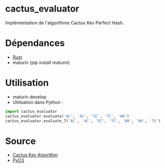# cactus_evaluator
Implémentation de l'algorithme Cactus Kev Perfect Hash.

# Dépendances
- [Rust](https://www.rust-lang.org/fr)
- maturin (pip install maturin)

# Utilisation
- maturin develop
- Utilisation dans Python :
```Python
import cactus_evaluator
cactus_evaluator.evaluate('AC', '4C', '5C', 'TC', 'AH')
cactus_evaluator.evaluate_7('AC', '4C', '5C', 'TC', 'AH', '9H', '7S')
```

# Source
- [Cactus Kev Algorithm](http://suffe.cool/poker/7462.html)
- [PyO3](https://github.com/PyO3/pyo3)